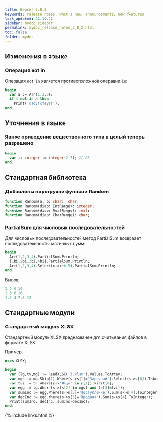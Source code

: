 ```yaml
---
title: Версия 3.8.2
keywords: release notes, what's new, announcements, new features
last_updated: 21.10.21
sidebar: mydoc_sidebar
permalink: mydoc_release_notes_3_8_2.html
toс: false
folder: mydoc
---
```


## Изменения в языке

### Операция not in
Операция `not in` является противоположной операции `in`:

```pascal
begin
  var a := Arr(1,3,5);
  if 4 not in a then
    Print('отсутствует');
end.
```

## Уточнения в языке

### Явное приведение вещественного типа в целый теперь разрешено

```pascal
begin
  var i: integer := integer(2.7); // Ok
end.
```

## Стандартная библиотека

### Добавлены перегрузки функции Random 

```pascal
function Random(a, b: char): char;
function Random(diap: IntRange): integer;
function Random(diap: RealRange): real;
function Random(diap: CharRange): char;
```

### PartialSum для числовых последовательностей

Для числовых последовательностей метод PartialSum возвраает последовательность частичных сумм:

```pascal
begin
  Arr(1,2,3,4).PartialSum.Println;
  |1bi,2bi,3bi,4bi|.PartialSum.Println;
  Arr(1,2,3,4).Select(x->x+0.5).PartialSum.Println;
end.
```
Вывод:
```pascal
1 3 6 10
1 3 6 10
1.5 4 7.5 12
```



## Стандартные модули

### Стандартный модуль XLSX
Стандартный модуль XLSX предназначен для считывания файлов в формате XLSX.

Пример. 
```pascal
uses XLSX;

begin
  var (lg,tv,mg) := ReadXLSX('3.xlsx').Values.ToArray;
  var mgs := mg.Skip(1).Where(s->s[1]='Заречный').Select(s->s[0]).ToArray;
  var tvi := tv.Where(s->'Яйцо' in s[2]).First[0];
  var egg := lg.Where(s->(s[2] in mgs) and (s[3]=tvi));
  var sumInc := egg.Where(s->s[5]='Поступление').Sum(s->s[4].ToInteger);
  var decInc := egg.Where(s->s[5]='Продажа').Sum(s->s[4].ToInteger);
  Print(sumInc, decInc, sumInc-decInc);
end.
```





{% include links.html %}


